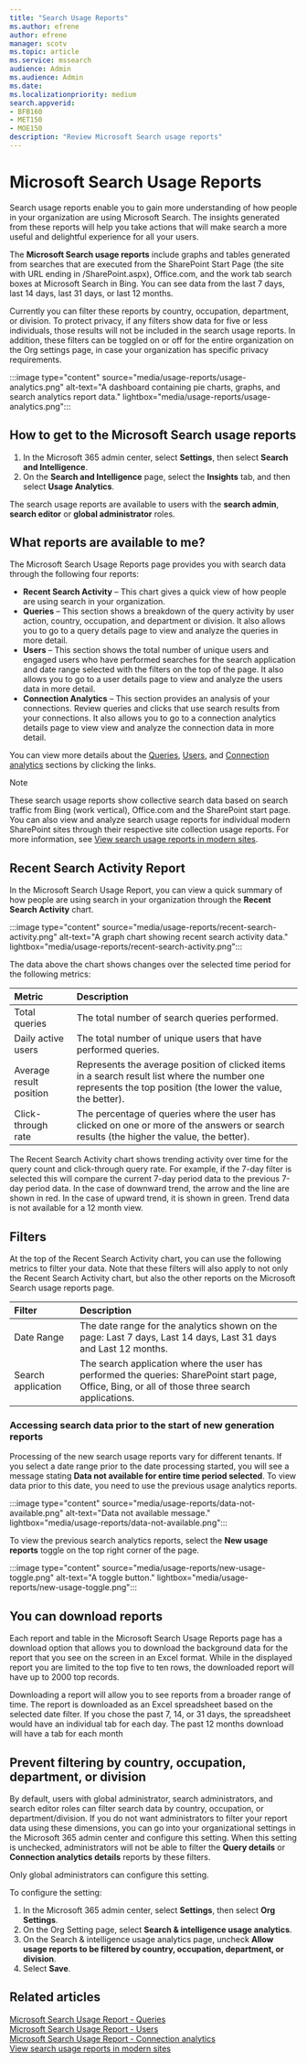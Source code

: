 ```yaml
---
title: "Search Usage Reports"
ms.author: efrene
author: efrene
manager: scotv
ms.topic: article
ms.service: mssearch
audience: Admin
ms.audience: Admin
ms.date: 
ms.localizationpriority: medium
search.appverid:
- BFB160
- MET150
- MOE150
description: "Review Microsoft Search usage reports"
---
```


# Microsoft Search Usage Reports

Search usage reports enable you to gain more understanding of how people in your organization are using Microsoft Search. The insights generated from these reports will help you take actions that will make search a more useful and delightful experience for all your users.   

The **Microsoft Search usage reports** include graphs and tables generated from searches that are executed from the SharePoint Start Page (the site with URL ending in /SharePoint.aspx), Office.com, and the work tab search boxes at Microsoft Search in Bing. You can see data from the last 7 days, last 14 days, last 31 days, or last 12 months.   

Currently you can filter these reports by country, occupation, department, or division. To protect privacy, if any filters show data for five or less individuals, those results will not be included in the search usage reports. In addition, these filters can be toggled on or off for the entire organization on the Org settings page, in case your organization has specific privacy requirements.  

:::image type="content" source="media/usage-reports/usage-analytics.png" alt-text="A dashboard containing pie charts, graphs, and search analytics report data." lightbox="media/usage-reports/usage-analytics.png":::

## How to get to the Microsoft Search usage reports 

1. In the Microsoft 365 admin center, select **Settings**, then select **Search and Intelligence**.  
2. On the **Search and Intelligence** page, select the **Insights** tab, and then select **Usage Analytics**. 

The search usage reports are available to users with the **search admin**, **search editor** or **global administrator** roles.

## What reports are available to me? 

The Microsoft Search Usage Reports page provides you with search data through the following four reports:

- **Recent Search Activity** – This chart gives a quick view of how people are using search in your organization. 
- **Queries** – This section shows a breakdown of the query activity by user action, country, occupation, and department or division. It also allows you to go to a query details page to view and analyze the queries in more detail. 
- **Users** – This section shows the total number of unique users and engaged users who have performed searches for the search application and date range selected with the filters on the top of the page. It also allows you to go to a user details page to view and analyze the users data in more detail.
- **Connection Analytics** – This section provides an analysis of your connections. Review queries and clicks that use search results from your connections. It also allows you to go to a connection analytics details page to view view and analyze the connection data in more detail. 

You can view more details about the [Queries](queries-usage-reports.md), [Users](users-search-reports.md), and [Connection analytics](connection-analytics-reports.md) sections by clicking the links. 

> [!NOTE]
> These search usage reports show collective search data based on search traffic from Bing (work vertical), Office.com and the SharePoint start page. You can also view and analyze search usage reports for individual modern SharePoint sites through their respective site collection usage reports. For more information, see [View search usage reports in modern sites](/sharepoint/view-search-usage-reports-modern-sites.md).

## Recent Search Activity Report

In the Microsoft Search Usage Report, you can view a quick summary of how people are using search in your organization through the **Recent Search Activity** chart. 

:::image type="content" source="media/usage-reports/recent-search-activity.png" alt-text="A graph chart showing recent search activity data." lightbox="media/usage-reports/recent-search-activity.png"::: 

The data above the chart shows changes over the selected time period for the following metrics: 

| Metric | Description |
|:-----|:-----|
|Total queries |The total number of search queries performed.  |
|Daily active users |The total number of unique users that have performed queries.  |
|Average result position |Represents the average position of clicked items in a search result list where the number one represents the top position (the lower the value, the better).|
|Click-through rate |The percentage of queries where the user has clicked on one or more of the answers or search results (the higher the value, the better). |

The Recent Search Activity chart shows trending activity over time for the query count and click-through query rate. For example, if the 7-day filter is selected this will compare the current 7-day period data to the previous 7-day period data. In the case of downward trend, the arrow and the line are shown in red. In the case of upward trend, it is shown in green. Trend data is not available for a 12 month view. 

## Filters
At the top of the Recent Search Activity chart, you can use the following metrics to filter your data. Note that these filters will also apply to not only the Recent Search Activity chart, but also the other reports on the Microsoft Search usage reports page. 

| Filter | Description |
|:-----|:-----|
|Date Range |The date range for the analytics shown on the page: Last 7 days, Last 14 days, Last 31 days and Last 12 months.  |
|Search application |The search application where the user has performed the queries: SharePoint start page, Office, Bing, or all of those three search applications.  |

### Accessing search data prior to the start of new generation reports 

Processing of the new search usage reports vary for different tenants. If you select a date range prior to the date processing started, you will see a message stating **Data not available for entire time period selected**. To view data prior to this date, you need to use the previous usage analytics reports. 

:::image type="content" source="media/usage-reports/data-not-available.png" alt-text="Data not available message." lightbox="media/usage-reports/data-not-available.png":::

To view the previous search analytics reports, select the **New usage reports** toggle on the top right corner of the page. 

:::image type="content" source="media/usage-reports/new-usage-toggle.png" alt-text="A toggle button." lightbox="media/usage-reports/new-usage-toggle.png":::

## You can download reports
Each report and table in the Microsoft Search Usage Reports page has a download option that allows you to download the background data for the report that you see on the screen in an Excel format. While in the displayed report you are limited to the top five to ten rows, the downloaded report will have up to 2000 top records.  

Downloading a report will allow you to see reports from a broader range of time. The report is downloaded as an Excel spreadsheet based on the selected date filter. If you chose the past 7, 14, or 31 days, the spreadsheet would have an individual tab for each day. The past 12 months download will have a tab for each month

## Prevent filtering by country, occupation, department, or division
By default, users with global administrator, search administrators, and search editor roles can filter search data by country, occupation, or department/division. If you do not want administrators to filter your report data using these dimensions, you can go into your organizational settings in the Microsoft 365 admin center and configure this setting.  When this setting is unchecked, administrators will not be able to filter the **Query details** or **Connection analytics details** reports by these filters.  

Only global administrators can configure this setting.

To configure the setting:
1. In the Microsoft 365 admin center, select **Settings**, then select **Org Settings**. 
2. On the Org Setting page, select **Search & intelligence usage analytics**. 
3. On the Search & intelligence usage analytics page, uncheck **Allow usage reports to be filtered by country, occupation, department, or division**.
4. Select **Save**. 

## Related articles

[Microsoft Search Usage Report - Queries](queries-usage-reports.md)</br>
[Microsoft Search Usage Report - Users](users-search-reports.md)</br>
[Microsoft Search Usage Report - Connection analytics](connection-analytics-reports.md)</br>
[View search usage reports in modern sites](/sharepoint/view-search-usage-reports-modern-sites.md)


